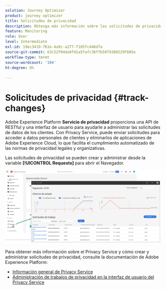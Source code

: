 ```yaml
---
solution: Journey Optimizer
product: journey optimizer
title: Solicitudes de privacidad
description: Obtenga más información sobre las solicitudes de privacidad y el Servicio de privacidad.
feature: Monitoring
role: User
level: Intermediate
exl-id: 19ec3410-761e-4a9c-a277-f105fc446d7a
source-git-commit: 63c52f04da9fd1a5fafc36ffb5079380229f885e
workflow-type: tm+mt
source-wordcount: '104'
ht-degree: 0%

---
```


# Solicitudes de privacidad {#track-changes}

Adobe Experience Platform **Servicio de privacidad** proporciona una API de RESTful y una interfaz de usuario para ayudarle a administrar las solicitudes de datos de los clientes. Con Privacy Service, puede enviar solicitudes para acceder a datos personales de clientes y eliminarlos de aplicaciones de Adobe Experience Cloud, lo que facilita el cumplimiento automatizado de las normas de privacidad legales y organizativas.

Las solicitudes de privacidad se pueden crear y administrar desde la variable **[!UICONTROL Requests]** para abrir el Navegador.

![](assets/requests.png)

Para obtener más información sobre el Privacy Service y cómo crear y administrar solicitudes de privacidad, consulte la documentación de Adobe Experience Platform:

* [Información general de Privacy Service](https://experienceleague.adobe.com/docs/experience-platform/privacy/home.html)
* [Administración de trabajos de privacidad en la interfaz de usuario del Privacy Service](https://experienceleague.adobe.com/docs/experience-platform/privacy/ui/user-guide.html)
